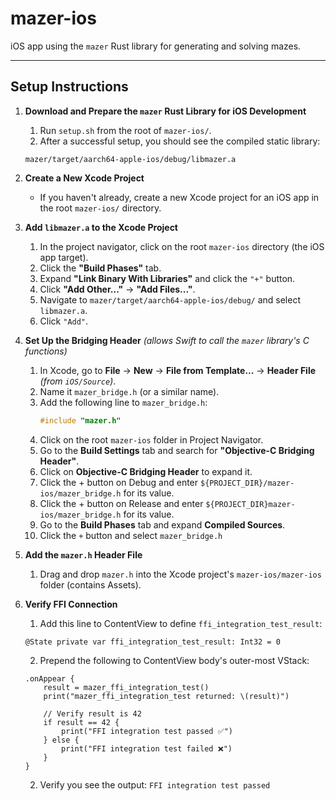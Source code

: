 # mazer-ios
iOS app using the `mazer` Rust library for generating and solving mazes.

---

## Setup Instructions
1. **Download and Prepare the `mazer` Rust Library for iOS Development**
    1. Run `setup.sh` from the root of `mazer-ios/`. 
    2. After a successful setup, you should see the compiled static library:  
      ```
      mazer/target/aarch64-apple-ios/debug/libmazer.a
      ```

2. **Create a New Xcode Project**
    - If you haven't already, create a new Xcode project for an iOS app in the root `mazer-ios/` directory.

3. **Add `libmazer.a` to the Xcode Project**
    1. In the project navigator, click on the root `mazer-ios` directory (the iOS app target).
    2. Click the **"Build Phases"** tab.
    3. Expand **"Link Binary With Libraries"** and click the `"+"` button.
    4. Click **"Add Other..."** → **"Add Files..."**.
    5. Navigate to `mazer/target/aarch64-apple-ios/debug/` and select `libmazer.a`.
    6. Click `"Add"`.

4. **Set Up the Bridging Header** *(allows Swift to call the `mazer` library's C functions)*
    1. In Xcode, go to **File** → **New** → **File from Template...** → **Header File** *(from `iOS/Source`)*.
    2. Name it `mazer_bridge.h` (or a similar name).
    3. Add the following line to `mazer_bridge.h`:
       ```c
       #include "mazer.h"
       ```
    4. Click on the root `mazer-ios` folder in Project Navigator. 
    5. Go to the **Build Settings** tab and search for **"Objective-C Bridging Header"**.
    6. Click on **Objective-C Bridging Header** to expand it.
    7. Click the + button on Debug and enter `${PROJECT_DIR}/mazer-ios/mazer_bridge.h` for its value. 
    8. Click the + button on Release and enter `${PROJECT_DIR}mazer-ios/mazer_bridge.h` for its value.
    9. Go to the **Build Phases** tab and expand **Compiled Sources**.
    10. Click the `+` button and select `mazer_bridge.h`

5. **Add the `mazer.h` Header File**
    1. Drag and drop `mazer.h` into the Xcode project's `mazer-ios/mazer-ios` folder (contains Assets).

6. **Verify FFI Connection**
    1. Add this line to ContentView to define `ffi_integration_test_result`:
    ```
    @State private var ffi_integration_test_result: Int32 = 0
    ```
    2. Prepend the following to ContentView body's outer-most VStack:
    ```
    .onAppear {
        result = mazer_ffi_integration_test()
        print("mazer_ffi_integration_test returned: \(result)")
           
        // Verify result is 42
        if result == 42 {
            print("FFI integration test passed ✅")
        } else {
            print("FFI integration test failed ❌")
        }
    }
    ``` 

    2. Verify you see the output: `FFI integration test passed`
